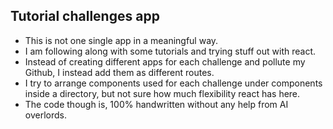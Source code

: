 ## Tutorial challenges app
- This is not one single app in a meaningful way.
- I am following along with some tutorials and trying stuff out with react.
- Instead of creating different apps for each challenge and pollute my Github, I instead add them as different routes.
- I try to arrange components used for each challenge under components inside a directory, but not sure how much flexibility react has here.
- The code though is, 100% handwritten without any help from AI overlords.
